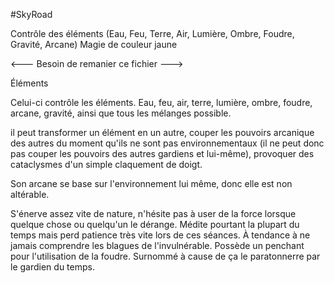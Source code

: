 #SkyRoad 

Contrôle des éléments (Eau, Feu, Terre, Air, Lumière, Ombre, Foudre, Gravité, Arcane)
Magie de couleur jaune

<--- Besoin de remanier ce fichier --->

Éléments

Celui-ci contrôle les éléments. Eau, feu, air, terre, lumière, ombre, foudre, arcane, gravité, ainsi que tous les mélanges possible.

il peut transformer un élément en un autre, couper les pouvoirs arcanique des autres du moment qu'ils ne sont pas environnementaux (il ne peut donc pas couper les pouvoirs des autres gardiens et lui-même), provoquer des cataclysmes d'un simple claquement de doigt.

Son arcane se base sur l'environnement lui même, donc elle est non altérable.

S'énerve assez vite de nature, n'hésite pas à user de la force lorsque quelque chose ou quelqu'un le dérange. Médite pourtant la plupart du temps mais perd patience très vite lors de ces séances. À tendance à ne jamais comprendre les blagues de l'invulnérable. Possède un penchant pour l'utilisation de la foudre. Surnommé à cause de ça le paratonnerre par le gardien du temps.